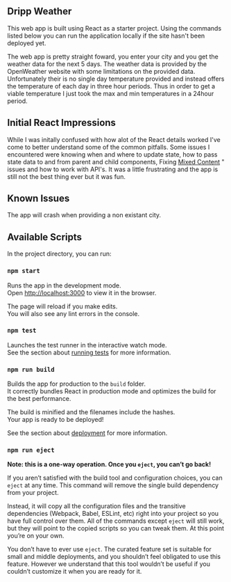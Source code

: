 ## Dripp Weather

This web app is built using React as a starter project. Using the commands listed below you can run the application
locally if the site hasn't been deployed yet.

The web app is pretty straight foward, you enter your city and you get the weather data for the next 5 days.
The weather data is provided by the OpenWeather website with some limitations on the provided data.
Unfortunately their is no single day temperature provided and instead offers the temperature of each day
in three hour periods. Thus in order to get a viable temperature I just took the max and min temperatures in a
24hour period.

## Initial React Impressions

While I was initally confused with how alot of the React details worked I've come to better understand some of the common pitfalls.
Some issues I encountered were knowing when and where to update state, how to pass state data to and from parent and child components, Fixing [Mixed Content](https://developers.google.com/web/fundamentals/security/prevent-mixed-content/fixing-mixed-content) " issues and how to work with API's. It was a little frustrating and the app is still not the best thing ever but it was fun.

## Known Issues

The app will crash when providing a non existant city.

## Available Scripts

In the project directory, you can run:

### `npm start`

Runs the app in the development mode.<br />
Open [http://localhost:3000](http://localhost:3000) to view it in the browser.

The page will reload if you make edits.<br />
You will also see any lint errors in the console.

### `npm test`

Launches the test runner in the interactive watch mode.<br />
See the section about [running tests](https://facebook.github.io/create-react-app/docs/running-tests) for more information.

### `npm run build`

Builds the app for production to the `build` folder.<br />
It correctly bundles React in production mode and optimizes the build for the best performance.

The build is minified and the filenames include the hashes.<br />
Your app is ready to be deployed!

See the section about [deployment](https://facebook.github.io/create-react-app/docs/deployment) for more information.

### `npm run eject`

**Note: this is a one-way operation. Once you `eject`, you can’t go back!**

If you aren’t satisfied with the build tool and configuration choices, you can `eject` at any time. This command will remove the single build dependency from your project.

Instead, it will copy all the configuration files and the transitive dependencies (Webpack, Babel, ESLint, etc) right into your project so you have full control over them. All of the commands except `eject` will still work, but they will point to the copied scripts so you can tweak them. At this point you’re on your own.

You don’t have to ever use `eject`. The curated feature set is suitable for small and middle deployments, and you shouldn’t feel obligated to use this feature. However we understand that this tool wouldn’t be useful if you couldn’t customize it when you are ready for it.

